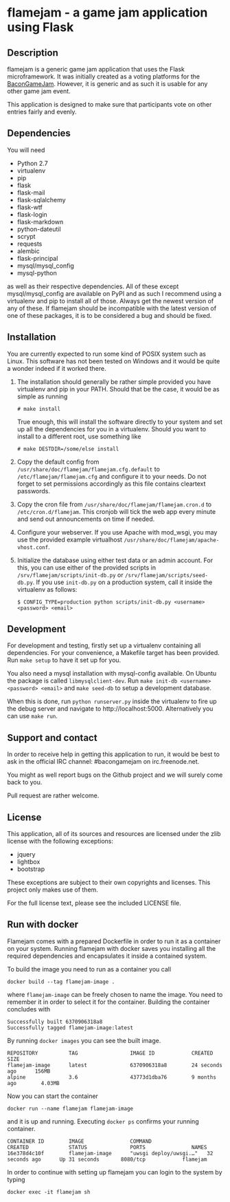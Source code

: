flamejam - a game jam application using Flask
=============================================

Description
-----------
flamejam is a generic game jam application that uses the Flask microframework.
It was initially created as a voting platforms for the [BaconGameJam](http://www.reddit.com/r/BaconGameJam).
However, it is generic and as such it is usable for any other game jam event.

This application is designed to make sure that participants vote on other
entries fairly and evenly.

Dependencies
------------
You will need

 - Python 2.7
 - virtualenv
 - pip
 - flask
 - flask-mail
 - flask-sqlalchemy
 - flask-wtf
 - flask-login
 - flask-markdown
 - python-dateutil
 - scrypt
 - requests
 - alembic
 - flask-principal
 - mysql/mysql\_config
 - mysql-python

as well as their respective dependencies. All of these except mysql/mysql\_config are available
on PyPI and as such I recommend using a virtualenv and pip to install all of those. Always get
the newest version of any of these. If flamejam should be incompatible with the latest version of
one of these packages, it is to be considered a bug and should be fixed.

Installation
------------
You are currently expected to run some kind of POSIX system such as Linux. This software has
not been tested on Windows and it would be quite a wonder indeed if it worked there.

1.  The installation should generally be rather simple provided you have virtualenv and pip in
    your PATH. Should that be the case, it would be as simple as running

        # make install

    True enough, this will install the software directly to your system and set up all the dependencies
    for you in a virtualenv. Should you want to install to a different root, use something like

        # make DESTDIR=/some/else install

2.  Copy the default config from `/usr/share/doc/flamejam/flamejam.cfg.default` to
    `/etc/flamejam/flamejam.cfg` and configure it to your needs. Do not forget to set permissions
    accordingly as this file contains cleartext passwords.
3.  Copy the cron file from `/usr/share/doc/flamejam/flamejam.cron.d` to `/etc/cron.d/flamejam`.
    This cronjob will tick the web app every minute and send out announcements on time if needed.
4.  Configure your webserver. If you use Apache with mod\_wsgi, you may use the provided example
    virtualhost `/usr/share/doc/flamejam/apache-vhost.conf`.
5.  Initialize the database using either test data or an admin account. For this, you can use
    either of the provided scripts in `/srv/flamejam/scripts/init-db.py` or
    `/srv/flamejam/scripts/seed-db.py`. If you use `init-db.py` on a production system, call it
    inside the virtualenv as follows:

        $ CONFIG_TYPE=production python scripts/init-db.py <username> <password> <email>


Development
-----------
For development and testing, firstly set up a virtualenv containing all dependencies. For your
convenience, a Makefile target has been provided. Run `make setup` to have it set up for you.

You also need a mysql installation with mysql-config available. On Ubuntu the package is called
`libmysqlclient-dev`. Run `make init-db <username> <password> <email>` and `make seed-db` to
setup a development database.

When this is done, run `python runserver.py` inside the virtualenv to fire up the
debug server and navigate to http://localhost:5000. Alternatively you can use `make run`.


Support and contact
-------------------
In order to receive help in getting this application to run, it would be best to ask
in the official IRC channel: #bacongamejam on irc.freenode.net.

You might as well report bugs on the Github project and we will surely come back to you.

Pull request are rather welcome.

License
-------
This application, all of its sources and resources are licensed under the zlib license with the
following exceptions:

 - jquery
 - lightbox
 - bootstrap

These exceptions are subject to their own copyrights and licenses. This project only makes use of them.

For the full license text, please see the included LICENSE file.

Run with docker
---------------
Flamejam comes with a prepared Dockerfile in order to run it as a container on your system.
Running flamejam with docker saves you installing all the required dependencies and encapsulates it inside a contained system.

To build the image you need to run as a container you call

    docker build --tag flamejam-image .
    
where `flamejam-image` can be freely chosen to name the image. You need to remember it in order to select it for the container.
Building the container concludes with

    Successfully built 6370906318a8
    Successfully tagged flamejam-image:latest

By running `docker images` you can see the built image.

    REPOSITORY          TAG                 IMAGE ID            CREATED             SIZE
    flamejam-image      latest              6370906318a8        24 seconds ago      156MB
    alpine              3.6                 43773d1dba76        9 months ago        4.03MB

Now you can start the container

    docker run --name flamejam flamejam-image
    
and it is up and running. Executing `docker ps` confirms your running container.

    CONTAINER ID        IMAGE               COMMAND                  CREATED             STATUS              PORTS               NAMES
    16e378d4c10f        flamejam-image      "uwsgi deploy/uwsgi.…"   32 seconds ago      Up 31 seconds       8080/tcp            flamejam
    
In order to continue with setting up flamejam you can login to the system by typing

    docker exec -it flamejam sh
